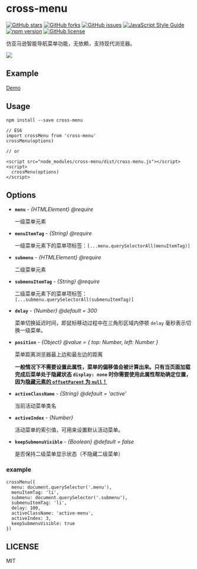 # cross-menu

[![GitHub stars](https://img.shields.io/github/stars/fe-monine/cross-menu.svg)](https://github.com/fe-monine/cross-menu/stargazers)
[![GitHub forks](https://img.shields.io/github/forks/fe-monine/cross-menu.svg)](https://github.com/fe-monine/cross-menu/network)
[![GitHub issues](https://img.shields.io/github/issues/fe-monine/cross-menu.svg)](https://github.com/fe-monine/cross-menu/issues)
[![JavaScript Style Guide](https://img.shields.io/badge/code_style-standard-brightgreen.svg)](https://standardjs.com)
[![npm version](https://badge.fury.io/js/cross-menu.svg)](https://badge.fury.io/js/cross-menu)
[![GitHub license](https://img.shields.io/badge/license-MIT-blue.svg)](https://raw.githubusercontent.com/fe-monine/cross-menu/master/LICENSE)

仿亚马逊智能导航菜单功能，无依赖，支持现代浏览器。

![](https://picabstract-preview-ftn.weiyun.com:8443/ftn_pic_abs_v2/ba0b85410dda986ee2c165c490a0ab13d0f2c16d8dd3ae0a647a51c001506276514d30d6a7015b377166d24315c4c0e5?pictype=scale&from=30013&version=2.0.0.2&uin=287531381&fname=cross-menu.png&size=1024*1024)

## Example

[Demo](https://fe-monine.github.io/cross-menu/example/)

## Usage

`npm install --save cross-menu`

```
// ES6
import crossMenu from 'cross-menu'
crossMenu(options)

// or

<script src="node_modules/cross-menu/dist/cross-menu.js"></script>
<script>
  crossMenu(options)
</script>
```

## Options

- **`menu`** - *{HTMLElement} @require*

  一级菜单元素

- **`menuItemTag`** - *{String} @require*

  一级菜单元素下的菜单项标签：`[...menu.querySelectorAll(menuItemTag)]`

- **`submenu`** - *{HTMLElement} @require*

  二级菜单元素

- **`submenuItemTag`** - *{String} @require*

  二级菜单元素下的菜单项标签：`[...submenu.querySelectorAll(submenuItemTag)]`

- **`delay`** - *{Number} @default = 300*

  菜单切换延迟时间，即鼠标移动过程中在三角形区域内停顿 `delay` 毫秒表示切换一级菜单。

- **`position`** - *{Object} @value = { top: Number, left: Number }*

  菜单距离浏览器最上边和最左边的距离

  **一般情况下不需要设置此属性，菜单的偏移值会被计算出来。只有当页面加载完成后菜单处于隐藏状态 `display: none` 时你需要使用此属性帮助确定位置，因为[隐藏元素的 `offsetParent` 为 `null`！](https://developer.mozilla.org/en-US/docs/Web/API/HTMLElement/offsetParent)**

- **`activeClassName`** - *{String} @default = 'active'*

  当前活动菜单类名

- **`activeIndex`** - *{Number}*

  活动菜单的索引值，可用来设置默认活动菜单。

- **`keepSubmenuVisible`** - *{Boolean} @default = false*

  是否保持二级菜单显示状态（不隐藏二级菜单）

### example

```
crossMenu({
  menu: document.querySelector('.menu'),
  menuItemTag: 'li',
  submenu: document.querySelector('.submenu'),
  submenuItemTag: 'li',
  delay: 100,
  activeClassName: 'active-menu',
  activeIndex: 3,
  keepSubmenuVisible: true
})
```

## LICENSE

MIT
